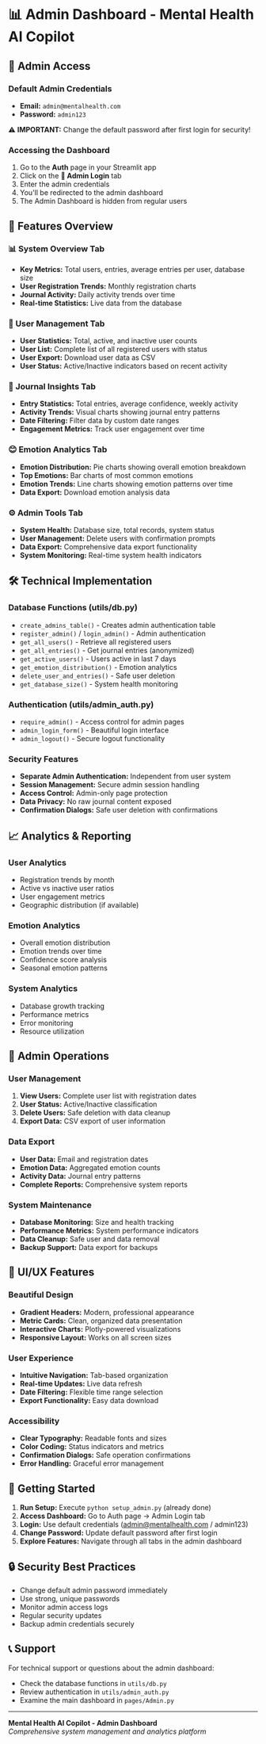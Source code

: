 # 📊 Admin Dashboard - Mental Health AI Copilot

## 🔐 Admin Access

### Default Admin Credentials
- **Email:** `admin@mentalhealth.com`
- **Password:** `admin123`

⚠️ **IMPORTANT:** Change the default password after first login for security!

### Accessing the Dashboard
1. Go to the **Auth** page in your Streamlit app
2. Click on the **🔐 Admin Login** tab
3. Enter the admin credentials
4. You'll be redirected to the admin dashboard
5. The Admin Dashboard is hidden from regular users

## 🎯 Features Overview

### 📊 System Overview Tab
- **Key Metrics:** Total users, entries, average entries per user, database size
- **User Registration Trends:** Monthly registration charts
- **Journal Activity:** Daily activity trends over time
- **Real-time Statistics:** Live data from the database

### 👥 User Management Tab
- **User Statistics:** Total, active, and inactive user counts
- **User List:** Complete list of all registered users with status
- **User Export:** Download user data as CSV
- **User Status:** Active/Inactive indicators based on recent activity

### 📝 Journal Insights Tab
- **Entry Statistics:** Total entries, average confidence, weekly activity
- **Activity Trends:** Visual charts showing journal entry patterns
- **Date Filtering:** Filter data by custom date ranges
- **Engagement Metrics:** Track user engagement over time

### 😊 Emotion Analytics Tab
- **Emotion Distribution:** Pie charts showing overall emotion breakdown
- **Top Emotions:** Bar charts of most common emotions
- **Emotion Trends:** Line charts showing emotion patterns over time
- **Data Export:** Download emotion analysis data

### ⚙️ Admin Tools Tab
- **System Health:** Database size, total records, system status
- **User Management:** Delete users with confirmation prompts
- **Data Export:** Comprehensive data export functionality
- **System Monitoring:** Real-time system health indicators

## 🛠️ Technical Implementation

### Database Functions (utils/db.py)
- `create_admins_table()` - Creates admin authentication table
- `register_admin()` / `login_admin()` - Admin authentication
- `get_all_users()` - Retrieve all registered users
- `get_all_entries()` - Get journal entries (anonymized)
- `get_active_users()` - Users active in last 7 days
- `get_emotion_distribution()` - Emotion analytics
- `delete_user_and_entries()` - Safe user deletion
- `get_database_size()` - System health monitoring

### Authentication (utils/admin_auth.py)
- `require_admin()` - Access control for admin pages
- `admin_login_form()` - Beautiful login interface
- `admin_logout()` - Secure logout functionality

### Security Features
- **Separate Admin Authentication:** Independent from user system
- **Session Management:** Secure admin session handling
- **Access Control:** Admin-only page protection
- **Data Privacy:** No raw journal content exposed
- **Confirmation Dialogs:** Safe user deletion with confirmations

## 📈 Analytics & Reporting

### User Analytics
- Registration trends by month
- Active vs inactive user ratios
- User engagement metrics
- Geographic distribution (if available)

### Emotion Analytics
- Overall emotion distribution
- Emotion trends over time
- Confidence score analysis
- Seasonal emotion patterns

### System Analytics
- Database growth tracking
- Performance metrics
- Error monitoring
- Resource utilization

## 🔧 Admin Operations

### User Management
1. **View Users:** Complete user list with registration dates
2. **User Status:** Active/Inactive classification
3. **Delete Users:** Safe deletion with data cleanup
4. **Export Data:** CSV export of user information

### Data Export
- **User Data:** Email and registration dates
- **Emotion Data:** Aggregated emotion counts
- **Activity Data:** Journal entry patterns
- **Complete Reports:** Comprehensive system reports

### System Maintenance
- **Database Monitoring:** Size and health tracking
- **Performance Metrics:** System performance indicators
- **Data Cleanup:** Safe user and data removal
- **Backup Support:** Data export for backups

## 🎨 UI/UX Features

### Beautiful Design
- **Gradient Headers:** Modern, professional appearance
- **Metric Cards:** Clean, organized data presentation
- **Interactive Charts:** Plotly-powered visualizations
- **Responsive Layout:** Works on all screen sizes

### User Experience
- **Intuitive Navigation:** Tab-based organization
- **Real-time Updates:** Live data refresh
- **Date Filtering:** Flexible time range selection
- **Export Functionality:** Easy data download

### Accessibility
- **Clear Typography:** Readable fonts and sizes
- **Color Coding:** Status indicators and metrics
- **Confirmation Dialogs:** Safe operation confirmations
- **Error Handling:** Graceful error management

## 🚀 Getting Started

1. **Run Setup:** Execute `python setup_admin.py` (already done)
2. **Access Dashboard:** Go to Auth page → Admin Login tab
3. **Login:** Use default credentials (admin@mentalhealth.com / admin123)
4. **Change Password:** Update default password after first login
5. **Explore Features:** Navigate through all tabs in the admin dashboard

## 🔒 Security Best Practices

- Change default admin password immediately
- Use strong, unique passwords
- Monitor admin access logs
- Regular security updates
- Backup admin credentials securely

## 📞 Support

For technical support or questions about the admin dashboard:
- Check the database functions in `utils/db.py`
- Review authentication in `utils/admin_auth.py`
- Examine the main dashboard in `pages/Admin.py`

---

**Mental Health AI Copilot - Admin Dashboard**  
*Comprehensive system management and analytics platform*
